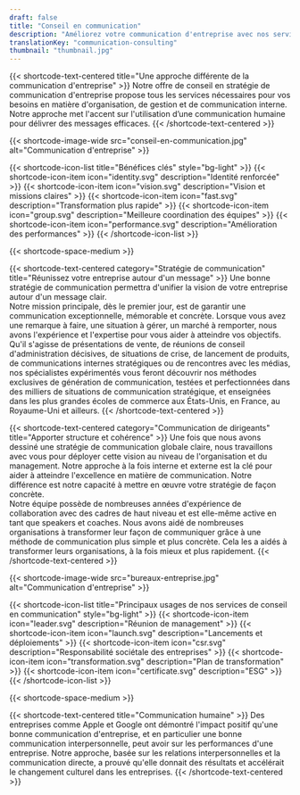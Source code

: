 ```yaml
---
draft: false
title: "Conseil en communication"
description: "Améliorez votre communication d'entreprise avec nos services de conseil."
translationKey: "communication-consulting"
thumbnail: "thumbnail.jpg"
---
```


{{< shortcode-text-centered title="Une approche différente de la communication d'entreprise" >}}
Notre offre de conseil en stratégie de communication d'entreprise propose tous les services nécessaires pour vos besoins en matière d'organisation, de gestion et de communication interne. Notre approche met l'accent sur l'utilisation d’une communication humaine pour délivrer des messages efficaces.
{{< /shortcode-text-centered >}}

{{< shortcode-image-wide src="conseil-en-communication.jpg" alt="Communication d'entreprise" >}}

{{< shortcode-icon-list title="Bénéfices clés" style="bg-light" >}}
	{{< shortcode-icon-item icon="identity.svg" description="Identité renforcée" >}}
	{{< shortcode-icon-item icon="vision.svg" description="Vision et missions claires" >}}
	{{< shortcode-icon-item icon="fast.svg" description="Transformation plus rapide" >}}
	{{< shortcode-icon-item icon="group.svg" description="Meilleure coordination des équipes" >}}
	{{< shortcode-icon-item icon="performance.svg" description="Amélioration des performances" >}}
{{< /shortcode-icon-list >}}

{{< shortcode-space-medium >}}

{{< shortcode-text-centered category="Stratégie de communication" title="Réunissez votre entreprise autour d'un message" >}}
Une bonne stratégie de communication permettra d'unifier la vision de votre entreprise autour d'un message clair.<br>Notre mission principale, dès le premier jour, est de garantir une communication exceptionnelle, mémorable et concrète. Lorsque vous avez une remarque à faire, une situation à gérer, un marché à remporter, nous avons l'expérience et l'expertise pour vous aider à atteindre vos objectifs.<br>Qu'il s'agisse de présentations de vente, de réunions de conseil d'administration décisives, de situations de crise, de lancement de produits, de communications internes stratégiques ou de rencontres avec les médias, nos spécialistes expérimentés vous feront découvrir nos méthodes exclusives de génération de communication, testées et perfectionnées dans des milliers de situations de communication stratégique, et enseignées dans les plus grandes écoles de commerce aux États-Unis, en France, au Royaume-Uni et ailleurs.
{{< /shortcode-text-centered >}}

{{< shortcode-text-centered category="Communication de dirigeants" title="Apporter structure et cohérence" >}}
Une fois que nous avons dessiné une stratégie de communication globale claire, nous travaillons avec vous pour déployer cette vision au niveau de l'organisation et du management. Notre approche à la fois interne et externe est la clé pour aider à atteindre l'excellence en matière de communication. Notre différence est notre capacité à mettre en œuvre votre stratégie de façon concrète.<br>Notre équipe possède de nombreuses années d'expérience de collaboration avec des cadres de haut niveau et est elle-même active en tant que speakers et coaches. Nous avons aidé de nombreuses organisations à transformer leur façon de communiquer grâce à une méthode de communication plus simple et plus concrète. Cela les a aidés à transformer leurs organisations, à la fois mieux et plus rapidement.
{{< /shortcode-text-centered >}}

{{< shortcode-image-wide src="bureaux-entreprise.jpg" alt="Communication d'entreprise" >}}

{{< shortcode-icon-list title="Principaux usages de nos services de conseil en communication" style="bg-light" >}}
	{{< shortcode-icon-item icon="leader.svg" description="Réunion de management" >}}
	{{< shortcode-icon-item icon="launch.svg" description="Lancements et déploiements" >}}
	{{< shortcode-icon-item icon="csr.svg" description="Responsabilité sociétale des entreprises" >}}
	{{< shortcode-icon-item icon="transformation.svg" description="Plan de transformation" >}}
	{{< shortcode-icon-item icon="certificate.svg" description="ESG" >}}
{{< /shortcode-icon-list >}}

{{< shortcode-space-medium >}}

{{< shortcode-text-centered title="Communication humaine" >}}
Des entreprises comme Apple et Google ont démontré l'impact positif qu'une bonne communication d'entreprise, et en particulier une bonne communication interpersonnelle, peut avoir sur les performances d'une entreprise. Notre approche, basée sur les relations interpersonnelles et la communication directe, a prouvé qu'elle donnait des résultats et accélérait le changement culturel dans les entreprises.
{{< /shortcode-text-centered >}}
